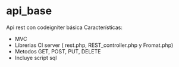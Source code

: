 # api_base
Api rest con codeigniter básica
Características:
- MVC
- Librerias CI server ( rest.php, REST_controller.php y Fromat.php)
- Metodos GET, POST, PUT, DELETE
- Incluye script sql

